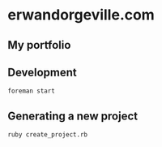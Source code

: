 # erwandorgeville.com
## My portfolio


## Development
```foreman start```

## Generating a new project 
```
ruby create_project.rb
``` 